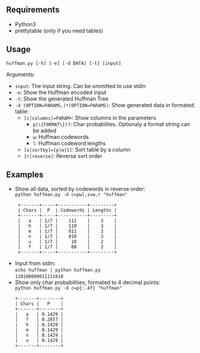 ## Requirements
- Python3
- prettytable (only if you need tables)

## Usage
`huffman.py [-h] [-e] [-d DATA] [-t] [input]`<br>

Arguments:
- `input`: The input string. Can be ommitted to use stdin
- `-e`: Show the Huffman encoded input
- `-t`: Show the generated Huffman Tree
- `-d (OPTION=PARAMS,)*(OPTION=PARAMS)`: Show generated data in formated table:
  - `[c|columns]=PARAM+`: Show columns in the parameters
    - `p(\{FORMAT\})?`: Char probabilites. Optionaly a format string can be added
    - `w`: Huffman codewords
    - `l`: Huffman codeword lengths
  - `[s|sortby]=[p|w|l]`: Sort table by a column
  - `[r|reverse]`: Reverse sort order
  
 ## Examples
 - Show all data, sorted by codewords in reverse order:<br>
   `python huffman.py -d c=pwl,s=w,r "huffman"`
   ```
    +-------+-----+-----------+---------+
    | Chars |  P  | Codewords | Lengths |
    +-------+-----+-----------+---------+
    |   a   | 1/7 |    111    |    3    |
    |   h   | 1/7 |    110    |    3    |
    |   m   | 1/7 |    011    |    3    |
    |   n   | 1/7 |    010    |    3    |
    |   u   | 1/7 |     10    |    2    |
    |   f   | 2/7 |     00    |    2    |
    +-------+-----+-----------+---------+
   ````
- Input from stdin:<br>
  `echo huffman | python huffman.py`<br>
  `110100000011111010`
- Show only char probabilities, formated to 4 decimal points:<br>
  `python huffman.py -d c=p{:.4f} "huffman"`<br>
  ```
  +-------+--------+
  | Chars |   P    |
  +-------+--------+
  |   a   | 0.1429 |
  |   f   | 0.2857 |
  |   h   | 0.1429 |
  |   m   | 0.1429 |
  |   n   | 0.1429 |
  |   u   | 0.1429 |
  +-------+--------+
  ```
